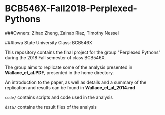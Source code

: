 # BCB546X-Fall2018-Perplexed-Pythons

###Owners: Zihao Zheng, Zainab Riaz, Timothy Nessel


###Iowa State University Class: BCB546X


This repository contains the final project for the group "Perplexed Pythons" during the 2018 Fall semester of class BCB546X. 

The group aims to replicate some of the analysis presented in **Wallace\_et\_al.PDF**, presented in the home directory. 

An introduction to the paper, as well as details and a summary of the replication and results can be found in **Wallace\_et\_al\_2014.md**

`code/` contains scripts and code used in the analysis

`data/` contains the result files of the analysis

